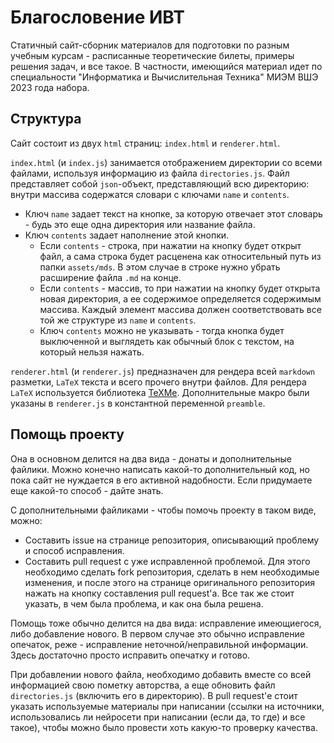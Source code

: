# Благословение ИВТ
Статичный сайт-сборник материалов для подготовки по разным учебным курсам -
расписанные теоретические билеты, примеры решения задач, и все такое. В 
частности, имеющийся материал идет по специальности "Информатика и 
Вычислительная Техника" МИЭМ ВШЭ 2023 года набора.

## Структура
Сайт состоит из двух `html` страниц: `index.html` и `renderer.html`.

`index.html` (и `index.js`) занимается отображением директории со всеми файлами,
используя информацию из файла `directories.js`. Файл представляет собой
`json`-объект, представляющий всю директорию: внутри массива содержатся
словари с ключами `name` и `contents`.
- Ключ `name` задает текст на кнопке, за которую отвечает 
этот словарь - будь это еще одна директория или название файла.
- Ключ `contents` задает наполнение этой кнопки.
  - Если `contents` - строка, при нажатии на кнопку будет открыт файл, 
  а сама строка будет расценена как относительный путь из папки `assets/mds`.
  В этом случае в строке нужно убрать расширение файла `.md` на конце.
  - Если `contents` - массив, то при нажатии на кнопку будет открыта новая
  директория, а ее содержимое определяется содержимым массива. Каждый элемент
  массива должен соответствовать все той же структуре из `name` и `contents`.
  - Ключ `contents` можно не указывать - тогда кнопка будет выключенной и
  выглядеть как обычный блок с текстом, на который нельзя нажать.

`renderer.html` (и `renderer.js`) предназначен для рендера всей `markdown`
разметки, `LaTeX` текста и всего прочего внутри файлов. Для рендера `LaTeX` 
используется библиотека [TeXMe](https://github.com/susam/texme). Дополнительные 
макро были указаны в `renderer.js` в константной переменной `preamble`.

## Помощь проекту
Она в основном делится на два вида - донаты и дополнительные файлики. Можно 
конечно написать какой-то дополнительный код, но пока сайт не нуждается в 
его активной надобности. Если придумаете еще какой-то способ - дайте знать.

С дополнительными файликами - чтобы помочь проекту в таком виде, можно:
- Составить issue на странице репозитория, описывающий проблему и способ
исправления.
- Составить pull request с уже исправленной проблемой. Для этого необходимо 
сделать fork репозитория, сделать в нем необходимые изменения, и после этого на 
странице оригинального репозитория нажать на кнопку составления pull request'а. 
Все так же стоит указать, в чем была проблема, и как она была решена.

Помощь тоже обычно делится на два вида: исправление имеющиегося, либо
добавление нового. В первом случае это обычно исправление опечаток, реже - 
исправление неточной/неправильной информации. Здесь достаточно просто исправить 
опечатку и готово.

При добавлении нового файла, необходимо добавить вместе со всей информацией 
свою пометку авторства, а еще обновить файл `directories.js` (включить его в 
директорию). В pull request'е стоит указать используемые материалы при 
написании (ссылки на источники, использовались ли нейросети при написании 
(если да, то где) и все такое), чтобы можно было провести хоть какую-то проверку 
качества.
